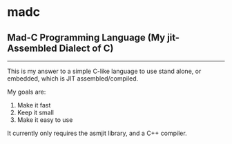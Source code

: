 # madc
## Mad-C Programming Language (My jit-Assembled Dialect of C)

---

This is my answer to a simple C-like language to use stand alone, or embedded, which is JIT assembled/compiled.

My goals are:
1. Make it fast
2. Keep it small
3. Make it easy to use

It currently only requires the asmjit library, and a C++ compiler.
